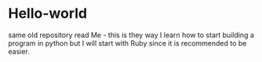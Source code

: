 # Hello-world
same old repository
read Me - this is they way I learn how to start building a program in python but I will start with Ruby since it is recommended to be easier. 
